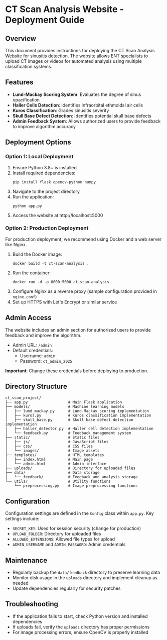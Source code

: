 # CT Scan Analysis Website - Deployment Guide

## Overview

This document provides instructions for deploying the CT Scan Analysis Website for sinusitis detection. The website allows ENT specialists to upload CT images or videos for automated analysis using multiple classification systems.

## Features

- **Lund-Mackay Scoring System**: Evaluates the degree of sinus opacification
- **Haller Cells Detection**: Identifies infraorbital ethmoidal air cells
- **Kuros Classification**: Grades sinusitis severity
- **Skull Base Defect Detection**: Identifies potential skull base defects
- **Admin Feedback System**: Allows authorized users to provide feedback to improve algorithm accuracy

## Deployment Options

### Option 1: Local Deployment

1. Ensure Python 3.8+ is installed
2. Install required dependencies:
   ```
   pip install flask opencv-python numpy
   ```
3. Navigate to the project directory
4. Run the application:
   ```
   python app.py
   ```
5. Access the website at http://localhost:5000

### Option 2: Production Deployment

For production deployment, we recommend using Docker and a web server like Nginx.

1. Build the Docker image:
   ```
   docker build -t ct-scan-analysis .
   ```
2. Run the container:
   ```
   docker run -d -p 8000:5000 ct-scan-analysis
   ```
3. Configure Nginx as a reverse proxy (sample configuration provided in `nginx.conf`)
4. Set up HTTPS with Let's Encrypt or similar service

## Admin Access

The website includes an admin section for authorized users to provide feedback and improve the algorithm.

- Admin URL: `/admin`
- Default credentials:
  - Username: `admin`
  - Password: `ct_admin_2025`

**Important**: Change these credentials before deploying to production.

## Directory Structure

```
ct_scan_project/
├── app.py                  # Main Flask application
├── models/                 # Machine learning models
│   ├── lund_mackay.py      # Lund-Mackay scoring implementation
│   ├── kuros.py            # Kuros classification implementation
│   ├── skull_base.py       # Skull base defect detection implementation
│   ├── haller_detector.py  # Haller cell detection implementation
│   └── feedback.py         # Feedback management system
├── static/                 # Static files
│   ├── js/                 # JavaScript files
│   ├── css/                # CSS files
│   └── images/             # Image assets
├── templates/              # HTML templates
│   ├── index.html          # Main page
│   └── admin.html          # Admin interface
├── uploads/                # Directory for uploaded files
├── data/                   # Data storage
│   └── feedback/           # Feedback and analysis storage
└── utils/                  # Utility functions
    └── preprocessing.py    # Image preprocessing functions
```

## Configuration

Configuration settings are defined in the `Config` class within `app.py`. Key settings include:

- `SECRET_KEY`: Used for session security (change for production)
- `UPLOAD_FOLDER`: Directory for uploaded files
- `ALLOWED_EXTENSIONS`: Allowed file types for upload
- `ADMIN_USERNAME` and `ADMIN_PASSWORD`: Admin credentials

## Maintenance

- Regularly backup the `data/feedback` directory to preserve learning data
- Monitor disk usage in the `uploads` directory and implement cleanup as needed
- Update dependencies regularly for security patches

## Troubleshooting

- If the application fails to start, check Python version and installed dependencies
- If uploads fail, verify the `uploads` directory has proper permissions
- For image processing errors, ensure OpenCV is properly installed
